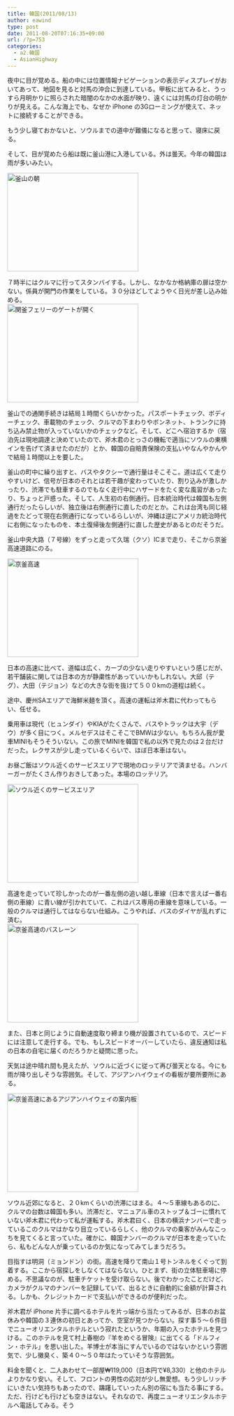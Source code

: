 ```yaml
---
title: 韓国(2011/08/13)
author: eawind
type: post
date: 2011-08-20T07:16:35+09:00
url: /?p=753
categories:
  - a2.韓国
  - AsianHighway
---
```

夜中に目が覚める。船の中には位置情報ナビゲーションの表示ディスプレイがおいてあって、地図を見ると対馬の沖合に到達している。甲板に出てみると、うっすら月明かりに照らされた暗闇のなかの水面が映り、遠くには対馬の灯台の明かりが見える。こんな海上でも、なぜか iPhone の3Gローミングが使えて、ネットに接続することができる。

もう少し寝ておかないと、ソウルまでの道中が難儀になると思って、寝床に戻る。

そして、目が覚めたら船は既に釜山港に入港している。外は曇天。今年の韓国は雨が多いみたい。

[<img class="alignnone size-medium wp-image-640" src="/img/wp/2011/08/CIMG17291.jpg" alt="釜山の朝" width="300" height="225" srcset="/img/wp/2011/08/CIMG17291.jpg 300w, /img/wp/2011/08/CIMG17291-1024x768.jpg 1024w, /img/wp/2011/08/CIMG17291.jpg 1600w" sizes="(max-width: 300px) 100vw, 300px" />][1]

<div>
  ７時半にはクルマに行ってスタンバイする。しかし、なかなか格納庫の扉は空かない。係員が開門の作業をしている。３０分ほどしてようやく日光が差し込み始める。
</div>

<div>
  <a href="/img/wp/2011/08/CIMG17341.jpg"><img class="alignnone size-medium wp-image-641" src="/img/wp/2011/08/CIMG17341.jpg" alt="関釜フェリーのゲートが開く" width="300" height="225" /></a>
</div>

釜山での通関手続きは結局１時間くらいかかった。パスポートチェック、ボディーチェック、車載物のチェック、クルマの下まわりやボンネット、トランクに持ち込み禁止物が入っていないかのチェックなど。そして、どこへ宿泊するか（宿泊先は現地調達と決めていたので、斧木君のとっさの機転で適当にソウルの東横インを告げて済ませたのだが）とか、韓国の自賠責保険の支払いやなんやかんやで結局１時間以上を要した。

釜山の町中に繰り出すと、バスやタクシーで通行量はそこそこ。道は広くて走りやすいけど、信号が日本のそれとは若干趣が変わっていたり、割り込みが激しかったり、渋滞でも駐車するのでもなく走行中にハザードをたく変な風習があったり、ちょっと戸惑った。そして、人生初の右側通行。日本統治時代は韓国も左側通行だったらしいが、独立後は右側通行に直したのだとか。これは台湾も同じ経過をたどって現在右側通行になっているらしいが、沖縄は逆にアメリカ統治時代に右側になったものを、本土復帰後左側通行に直した歴史があるとのだそうだ。

釜山中央大路（７号線）をずっと走って久瑞（クソ）ICまで走り、そこから京釜高速道路にのる。

[<img class="alignnone size-medium wp-image-643" src="/img/wp/2011/08/CIMG17361.jpg" alt="京釜高速" width="300" height="225" />][2]

<div>
  日本の高速に比べて、道幅は広く、カーブの少ない走りやすいという感じだが、若干舗装に関しては日本の方が静粛性があっていいかもしれない。大邱（テグ）、大田（テジョン）などの大きな街を抜けて５００kmの道程は続く。
</div>

途中、慶州SAエリアで海鮮米麺を頂く。高速の運転は斧木君に代わってもらい、任せる。

乗用車は現代（ヒュンダイ）やKIAがたくさんで、バスやトラックは大宇（デウ）が多く目につく。メルセデスはそこそこでBMWは少ない。もちろん我が愛車MINIもそうそういない。この旅でMINIを韓国で私の以外で見たのは２台だけだった。レクサスが少し走っているくらいで、ほぼ日本車はない。

お昼ご飯はソウル近くのサービスエリアで現地のロッテリアで済ませる。ハンバーガーがたくさん作りおきしてあった。本場のロッテリア。

[<img class="alignnone size-medium wp-image-644" src="/img/wp/2011/08/CIMG17371.jpg" alt="ソウル近くのサービスエリア" width="300" height="225" />][3]

<div>
  高速を走っていて珍しかったのが一番左側の追い越し車線（日本で言えば一番右側の車線）に青い線が引かれていて、これはバス専用の車線を意味している。一般のクルマは通行してはならない仕組み。こうやれば、バスのダイヤが乱れずに済む。
</div>

<div>
  <a href="/img/wp/2011/08/CIMG17391.jpg"><img class="alignnone size-medium wp-image-645" src="/img/wp/2011/08/CIMG17391.jpg" alt="京釜高速のバスレーン" width="300" height="225" /></a>
</div>

また、日本と同じように自動速度取り締まり機が設置されているので、スピードには注意して走行する。でも、もしスピードオーバーしていたら、違反通知は私の日本の自宅に届くのだろうかと疑問に思った。

天気は途中晴れ間も見えたが、ソウルに近づくに従って再び曇天となる。今にも雨が降り出しそうな雰囲気。そして、アジアンハイウェイの看板が要所要所にある。

[<img class="alignnone size-medium wp-image-646" src="/img/wp/2011/08/CIMG17411.jpg" alt="京釜高速にあるアジアンハイウェイの案内板" width="300" height="225" />][4]

<div>
  ソウル近郊になると、２０kmくらいの渋滞にはまる。４〜５車線もあるのに、クルマの台数は韓国も多い。渋滞だと、マニュアル車のストップ＆ゴーに慣れていない斧木君に代わって私が運転する。斧木君曰く、日本の横浜ナンバーで走っているこのクルマはかなり目立っているらしく、他のクルマの乗客がみんなこっちを見てくると言っていた。確かに、韓国ナンバーのクルマが日本を走っていたら、私もどんな人が乗っているのか気になってみてしまうだろう。
</div>

目指すは明洞（ミョンドン）の街。高速を降りて南山１号トンネルをくぐって到着する。ここから宿探しをしなくてはならない。ひとまず、街の立体駐車場に停める。不思議なのが、駐車チケットを受け取らない。後でわかったことだけど、カメラがクルマのナンバーを記録していて、出るときに自動的に金額が計算される。しかも、クレジットカードで支払いができるのが便利だった。

斧木君が iPhone 片手に調べるホテルを片っ端から当たってみるが、日本のお盆休みや韓国の３連休の初日とあってか、空室が見つからない。探す事５〜６件目でニューオリエンタルホテルという寂れたというか、年期の入ったホテルを見つける。このホテルを見て村上春樹の『羊をめぐる冒険』に出てくる「ドルフィン・ホテル」を思い出した。羊博士が本当にすんでいるのではないかという雰囲気で、少し黴臭く、築４０〜５０年はたっていそうな雰囲気。

料金を聞くと、二人あわせて一部屋₩119,000（日本円で¥8,330）と他のホテルよりかなり安い。そして、フロントの男性の応対が少し無愛想。もう少しリッチにいきたい気持ちもあったので、躊躇していったん別の宿にも当たる事にする。ただ、行けども行けども空きはない。それなので、再度ニューオリエンタルホテルへ電話してみる。そう

 [1]: /img/wp/2011/08/CIMG17291.jpg
 [2]: /img/wp/2011/08/CIMG17361.jpg
 [3]: /img/wp/2011/08/CIMG17371.jpg
 [4]: /img/wp/2011/08/CIMG17411.jpg
